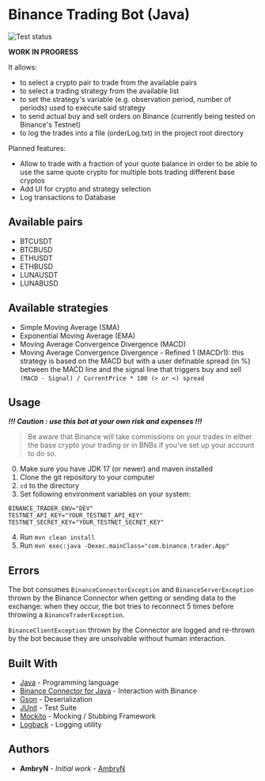 # Binance Trading Bot (Java)

![Test status](https://github.com/AmbryN/binance-trader-java/actions/workflows/tests.yml/badge.svg)

**WORK IN PROGRESS**

It allows:
* to select a crypto pair to trade from the available pairs
* to select a trading strategy from the available list
* to set the strategy's variable (e.g. observation period, number of periods) used to execute said strategy
* to send actual buy and sell orders on Binance (currently being tested on Binance's Testnet)
* to log the trades into a file (orderLog.txt) in the project root directory

Planned features:
* Allow to trade with a fraction of your quote balance in order to be able
to use the same quote crypto for multiple bots trading different base cryptos
* Add UI for crypto and strategy selection
* Log transactions to Database

## Available pairs
- BTCUSDT
- BTCBUSD
- ETHUSDT
- ETHBUSD
- LUNAUSDT
- LUNABUSD

## Available strategies
- Simple Moving Average (SMA)
- Exponential Moving Average (EMA)
- Moving Average Convergence Divergence (MACD)
- Moving Average Convergence Divergence - Refined 1 (MACDr1): this strategy is based on the MACD but 
with a user definable spread (in %) between the MACD line and the signal line that triggers buy and sell 
`(MACD - Signal) / CurrentPrice * 100 (> or <) spread`

## Usage

***!!! Caution : use this bot at your own risk and expenses !!!***
> Be aware that Binance will take commissions on your trades in either 
> the base crypto your trading or in BNBs if you've set up your account 
> to do so.
0) Make sure you have JDK 17 (or newer) and maven installed
1) Clone the git repository to your computer 
2) `cd` to the directory
3) Set following environment variables on your system:
```
BINANCE_TRADER_ENV="DEV"
TESTNET_API_KEY="YOUR_TESTNET_API_KEY"
TESTNET_SECRET_KEY="YOUR_TESTNET_SECRET_KEY"
```
4) Run `mvn clean install`
5) Run `mvn exec:java -Dexec.mainClass="com.binance.trader.App"`

## Errors

The bot consumes `BinanceConnectorException` and `BinanceServerException` thrown by the Binance Connector when getting
or sending data to the exchange: when they occur, the bot tries to reconnect 5 times before throwing a 
`BinanceTraderException`.

`BinanceClientException` thrown by the Connector are logged and re-thrown by the bot because they are 
unsolvable without human interaction.

## Built With

* [Java](https://www.java.com/) - Programming language
* [Binance Connector for Java](https://github.com/binance/binance-connector-java) - Interaction with Binance
* [Gson](https://github.com/google/gson) - Deserialization
* [JUnit](https://junit.org/junit4/) - Test Suite
* [Mockito](https://site.mockito.org/) - Mocking / Stubbing Framework
* [Logback](https://github.com/qos-ch/logback) - Logging utility

## Authors

* **AmbryN** - *Initial work* - [AmbryN](https://github.com/AmbryN)